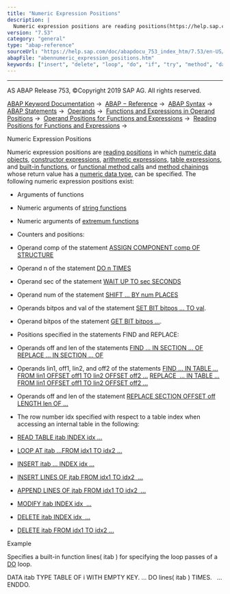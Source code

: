 ```yaml
---
title: "Numeric Expression Positions"
description: |
  Numeric expression positions are reading positions(https://help.sap.com/doc/abapdocu_753_index_htm/7.53/en-US/abenreading_position_glosry.htm 'Glossary Entry') in which numeric data objects(https://help.sap.com/doc/abapdocu_753_index_htm/7.53/en-US/abennumeric_data_object_glosry.htm 'Glossary En
version: "7.53"
category: "general"
type: "abap-reference"
sourceUrl: "https://help.sap.com/doc/abapdocu_753_index_htm/7.53/en-US/abennumeric_expression_positions.htm"
abapFile: "abennumeric_expression_positions.htm"
keywords: ["insert", "delete", "loop", "do", "if", "try", "method", "data", "internal-table", "abennumeric", "expression", "positions"]
---
```


* * *

AS ABAP Release 753, ©Copyright 2019 SAP AG. All rights reserved.

[ABAP Keyword Documentation](https://help.sap.com/doc/abapdocu_753_index_htm/7.53/en-US/abenabap.htm) →  [ABAP − Reference](https://help.sap.com/doc/abapdocu_753_index_htm/7.53/en-US/abenabap_reference.htm) →  [ABAP Syntax](https://help.sap.com/doc/abapdocu_753_index_htm/7.53/en-US/abenabap_syntax.htm) →  [ABAP Statements](https://help.sap.com/doc/abapdocu_753_index_htm/7.53/en-US/abenabap_statements.htm) →  [Operands](https://help.sap.com/doc/abapdocu_753_index_htm/7.53/en-US/abenoperands.htm) →  [Functions and Expressions in Operand Positions](https://help.sap.com/doc/abapdocu_753_index_htm/7.53/en-US/abenoperands_expressions.htm) →  [Operand Positions for Functions and Expressions](https://help.sap.com/doc/abapdocu_753_index_htm/7.53/en-US/abenexpression_positions.htm) →  [Reading Positions for Functions and Expressions](https://help.sap.com/doc/abapdocu_753_index_htm/7.53/en-US/abenexpression_positions_read.htm) → 

Numeric Expression Positions

Numeric expression positions are [reading positions](https://help.sap.com/doc/abapdocu_753_index_htm/7.53/en-US/abenreading_position_glosry.htm "Glossary Entry") in which [numeric data objects](https://help.sap.com/doc/abapdocu_753_index_htm/7.53/en-US/abennumeric_data_object_glosry.htm "Glossary Entry"), [constructor expressions](https://help.sap.com/doc/abapdocu_753_index_htm/7.53/en-US/abenconstructor_expression_glosry.htm "Glossary Entry"), [arithmetic expressions](https://help.sap.com/doc/abapdocu_753_index_htm/7.53/en-US/abenarithmetic_expression_glosry.htm "Glossary Entry"), [table expressions](https://help.sap.com/doc/abapdocu_753_index_htm/7.53/en-US/abentable_expression_glosry.htm "Glossary Entry"), and [built-in functions](https://help.sap.com/doc/abapdocu_753_index_htm/7.53/en-US/abenpredefined_function_glosry.htm "Glossary Entry"), or [functional method calls](https://help.sap.com/doc/abapdocu_753_index_htm/7.53/en-US/abenfunctional_method_call_glosry.htm "Glossary Entry") and [method chainings](https://help.sap.com/doc/abapdocu_753_index_htm/7.53/en-US/abenmethod_chaining_glosry.htm "Glossary Entry") whose return value has a [numeric data type](https://help.sap.com/doc/abapdocu_753_index_htm/7.53/en-US/abennumeric_data_type_glosry.htm "Glossary Entry"), can be specified. The following numeric expression positions exist:

-   Arguments of functions

-   Numeric arguments of [string functions](https://help.sap.com/doc/abapdocu_753_index_htm/7.53/en-US/abenstring_functions.htm)

-   Numeric arguments of [extremum functions](https://help.sap.com/doc/abapdocu_753_index_htm/7.53/en-US/abennmax_nmin_functions.htm)

-   Counters and positions:

-   Operand comp of the statement
    [ASSIGN COMPONENT comp OF STRUCTURE](https://help.sap.com/doc/abapdocu_753_index_htm/7.53/en-US/abapassign_mem_area_dynamic_dobj.htm)

-   Operand n of the statement
    [DO n TIMES](https://help.sap.com/doc/abapdocu_753_index_htm/7.53/en-US/abapdo.htm)

-   Operand sec of the statement
    [WAIT UP TO sec SECONDS](https://help.sap.com/doc/abapdocu_753_index_htm/7.53/en-US/abapwait_up_to.htm)

-   Operand num of the statement
    [SHIFT ... BY num PLACES](https://help.sap.com/doc/abapdocu_753_index_htm/7.53/en-US/abapshift_places.htm)

-   Operands bitpos and val of the statement
    [SET BIT bitpos ... TO val](https://help.sap.com/doc/abapdocu_753_index_htm/7.53/en-US/abapset_bit.htm).

-   Operand bitpos of the statement
    [GET BIT bitpos ...](https://help.sap.com/doc/abapdocu_753_index_htm/7.53/en-US/abapget_bit.htm).

-   Positions specified in the statements FIND and REPLACE:

-   Operands off and len of the statements
    [FIND ... IN SECTION ... OF](https://help.sap.com/doc/abapdocu_753_index_htm/7.53/en-US/abapfind_section_of.htm)
    [REPLACE ... IN SECTION ... OF](https://help.sap.com/doc/abapdocu_753_index_htm/7.53/en-US/abapfind_section_of.htm)

-   Operands lin1, off1, lin2, and off2 of the statements
    [FIND ... IN TABLE ... FROM lin1 OFFSET off1 TO lin2 OFFSET off2 ...](https://help.sap.com/doc/abapdocu_753_index_htm/7.53/en-US/abapfind_table_range.htm)
    [REPLACE  ... IN TABLE ... FROM lin1 OFFSET off1 TO lin2 OFFSET off2 ...](https://help.sap.com/doc/abapdocu_753_index_htm/7.53/en-US/abapreplace_table_range.htm)

-   Operands off and len of the statement
    [REPLACE SECTION OFFSET off LENGTH len OF ...](https://help.sap.com/doc/abapdocu_753_index_htm/7.53/en-US/abapreplace_in_position.htm)

-   The row number idx specified with respect to a table index when accessing an internal table in the following:

-   [READ TABLE itab INDEX idx ...](https://help.sap.com/doc/abapdocu_753_index_htm/7.53/en-US/abapread_table_index.htm)

-   [LOOP AT itab ...FROM idx1 TO idx2 ...](https://help.sap.com/doc/abapdocu_753_index_htm/7.53/en-US/abaploop_at_itab_cond.htm)

-   [INSERT itab ... INDEX idx ...](https://help.sap.com/doc/abapdocu_753_index_htm/7.53/en-US/abapinsert_itab_position.htm)

-   [INSERT LINES OF jtab FROM idx1 TO idx2  ...](https://help.sap.com/doc/abapdocu_753_index_htm/7.53/en-US/abapinsert_itab_linespec.htm)

-   [APPEND LINES OF jtab FROM idx1 TO idx2  ...](https://help.sap.com/doc/abapdocu_753_index_htm/7.53/en-US/abapappend_linespec.htm)

-   [MODIFY itab INDEX idx  ...](https://help.sap.com/doc/abapdocu_753_index_htm/7.53/en-US/abapmodify_itab_index.htm)

-   [DELETE itab INDEX idx  ...](https://help.sap.com/doc/abapdocu_753_index_htm/7.53/en-US/abapdelete_itab_line.htm)

-   [DELETE itab FROM idx1 TO idx2 ...](https://help.sap.com/doc/abapdocu_753_index_htm/7.53/en-US/abapdelete_itab_lines.htm)

Example

Specifies a built-in function lines( itab ) for specifying the loop passes of a [DO](https://help.sap.com/doc/abapdocu_753_index_htm/7.53/en-US/abapdo.htm) loop.

DATA itab TYPE TABLE OF i WITH EMPTY KEY.
...
DO lines( itab ) TIMES.
  ...
ENDDO.